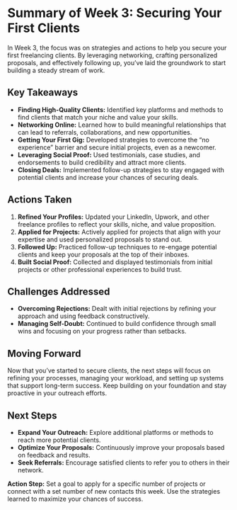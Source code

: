 # Summary of Week 3: Securing Your First Clients

In Week 3, the focus was on strategies and actions to help you secure your first freelancing clients. By leveraging networking, crafting personalized proposals, and effectively following up, you’ve laid the groundwork to start building a steady stream of work.

## Key Takeaways

- **Finding High-Quality Clients:** Identified key platforms and methods to find clients that match your niche and value your skills.
- **Networking Online:** Learned how to build meaningful relationships that can lead to referrals, collaborations, and new opportunities.
- **Getting Your First Gig:** Developed strategies to overcome the “no experience” barrier and secure initial projects, even as a newcomer.
- **Leveraging Social Proof:** Used testimonials, case studies, and endorsements to build credibility and attract more clients.
- **Closing Deals:** Implemented follow-up strategies to stay engaged with potential clients and increase your chances of securing deals.

## Actions Taken

1. **Refined Your Profiles:** Updated your LinkedIn, Upwork, and other freelance profiles to reflect your skills, niche, and value proposition.
2. **Applied for Projects:** Actively applied for projects that align with your expertise and used personalized proposals to stand out.
3. **Followed Up:** Practiced follow-up techniques to re-engage potential clients and keep your proposals at the top of their inboxes.
4. **Built Social Proof:** Collected and displayed testimonials from initial projects or other professional experiences to build trust.

## Challenges Addressed

- **Overcoming Rejections:** Dealt with initial rejections by refining your approach and using feedback constructively.
- **Managing Self-Doubt:** Continued to build confidence through small wins and focusing on your progress rather than setbacks.

## Moving Forward

Now that you’ve started to secure clients, the next steps will focus on refining your processes, managing your workload, and setting up systems that support long-term success. Keep building on your foundation and stay proactive in your outreach efforts.

## Next Steps

- **Expand Your Outreach:** Explore additional platforms or methods to reach more potential clients.
- **Optimize Your Proposals:** Continuously improve your proposals based on feedback and results.
- **Seek Referrals:** Encourage satisfied clients to refer you to others in their network.

**Action Step:** Set a goal to apply for a specific number of projects or connect with a set number of new contacts this week. Use the strategies learned to maximize your chances of success.
